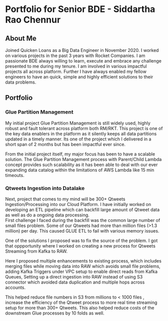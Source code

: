 # Portfolio for Senior BDE - Siddartha Rao Chennur
## About Me
Joined Quicken Loans as a Big Data Engineer in November 2020. I worked on various projects in the past 3 years with Rocket Companies. 
I am passionate BDE always willing to learn, execute and embrace any challenge presented to me during my tenure.
I am involved in various impactful projects all across platform. 
Further I have always enabled my fellow engineers to have an quick, simple and highly efficient solutions to their data problems.

## Portfolio
### Glue Partition Management
My initial project Glue Partition Management is still widely used, highly robust and fault tolerant across platform both RM/RKT. 
This project is one of the key data enablers in the platform as it silently keeps all data partitions updated in a timely manner.
Its one of the project which I delivered in a short span of 2 months but has been impactful ever since. 

From the initial project itself, my major focus has been to have a scalable solution.
The Glue Partition Management process with Parent/Child Lambda concept provides such scalability as it has been able to deal with our ever expanding data catalog within the limitations of AWS Lambda like 15 min timeouts.

### Qtweets Ingestion into Datalake
Next, project that comes to my mind will be 300+ Qtweets Ingestion/Processing into our Cloud Platform. I have initially worked on developing an ETL pipeline which can backfill large amount of Qtweet data as well as do a ongoing data processing.  
First challenge I faced during the backfill was the common large number of small files problem. Some of our Qtweets had more than million files (>1.3 million) per day.
This caused GLUE ETL to fail with various memory issues. 

One of the solutions I proposed was to fix the source of the problem. I got that oppportunity where I worked on creating a new process for  Qtweets Streaming from Kafka to RAW.   

Here I proposed multiple enhancements to existing process, which includes merging files while moving data into RAW which avoids small file problems, adding Kafka Triggers under VPC setup to enable direct reads from Kafka Queues, Setting up a direct ingestion into RAW instead of using S3 connector which avoided data duplication and multiple hops across accounts.  

This helped reduce file numbers in S3 from millions to < 1000 files , increase the efficiency of the Qtweet process to more real time streaming setup for more than 300+ Qtweets.
This also helped reduce costs of the downstream Glue processes by 10 folds as well.